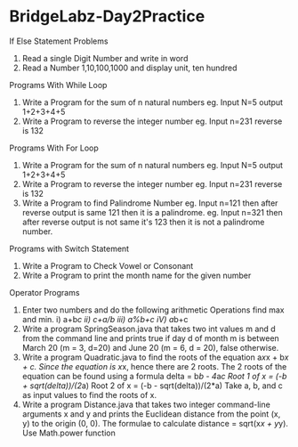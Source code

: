 # BridgeLabz-Day2Practice

If Else Statement Problems
1. Read a single Digit Number and write in word
2. Read a Number 1,10,100,1000 and display unit, ten hundred

Programs With While Loop
1. Write a Program for the sum of n natural numbers eg. Input N=5 output 1+2+3+4+5
2. Write a Program to reverse the integer number eg. Input n=231 reverse is 132

Programs With For Loop
1. Write a Program for the sum of n natural numbers eg. Input N=5 output 1+2+3+4+5
2. Write a Program to reverse the integer number eg. Input n=231 reverse is 132
3. Write a Program to find Palindrome Number
eg. Input n=121 then after reverse output is same 121 then it is a palindrome.
eg. Input n=321 then after reverse output is not same it's 123 then it is not a palindrome number.

Programs with Switch Statement
1. Write a Program to Check Vowel or Consonant
2. Write a Program to print the month name for the given number

Operator Programs
1. Enter two numbers and do the following arithmetic Operations find max and min.
i) a+b*c ii) c+a/b
iii) a%b+c iV) a*b+c
2. Write a program SpringSeason.java that takes two int values m and d from the command line and prints true if day d of
 month m is between March 20 (m = 3, d=20) and June 20 (m = 6, d = 20), false otherwise.
3. Write a program Quadratic.java to find the roots of the equation a*x*x + b*x + c.
Since the equation is x*x, hence there are 2 roots. The 2 roots of the equation can be found using a formula
delta = b*b - 4*a*c
Root 1 of x = (-b + sqrt(delta))/(2*a)
Root 2 of x = (-b - sqrt(delta))/(2*a)
Take a, b, and c as input values to find the roots of x.
4. Write a program Distance.java that takes two integer command-line arguments x and y and prints the Euclidean
distance from the point (x, y) to the origin (0, 0).
The formulae to calculate distance = sqrt(x*x + y*y). Use Math.power function
